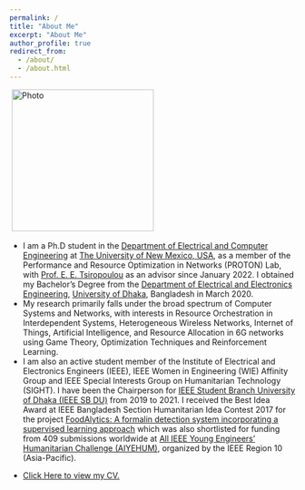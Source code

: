 ```yaml
---
permalink: /
title: "About Me"
excerpt: "About Me"
author_profile: true
redirect_from: 
  - /about/
  - /about.html
---
```

<p align="justify"> &nbsp;<img src="https://geofragkos.github.io/files/unm-ece-logo.png" alt="Photo" style="width: 250px;"></p>

- I am a Ph.D student in the <a href="http://www.ece.unm.edu" target="_blank">Department of Electrical and Computer Engineering</a> at <a href="http://www.unm.edu" target="_blank">The University of New Mexico, USA</a>, as a member of the Performance and Resource Optimization in Networks (PROTON) Lab, with <a href="http://ece-research.unm.edu/tsiropoulou/index.html" target="_blank">Prof. E. E. Tsiropoulou</a> as an advisor since January 2022. I obtained my Bachelor’s Degree from the <a href="https://www.du.ac.bd/body/APE" target="_blank">Department of Electrical and Electronics Engineering</a>, <a href="https://www.du.ac.bd/" target="_blank">University of Dhaka</a>, Bangladesh in March 2020.
- My research primarily falls under the broad spectrum of Computer Systems and Networks, with interests in Resource Orchestration in Interdependent Systems, Heterogeneous Wireless Networks, Internet of Things, Artificial Intelligence, and Resource Allocation in 6G networks using Game Theory, Optimization Techniques and Reinforcement Learning.
- I am also an active student member of the Institute of Electrical and Electronics Engineers (IEEE), IEEE Women in Engineering (WIE) Affinity Group and IEEE Special Interests Group on Humanitarian Technology (SIGHT). I have been the Chairperson for <a href="https://ieeesbdu.org/" target="_blank">IEEE Student Branch University of Dhaka (IEEE SB DU)</a> from 2019 to 2021. I received the Best Idea Award at IEEE Bangladesh Section Humanitarian Idea Contest 2017 for the project <a href="https://ieeexplore.ieee.org/abstract/document/8288898" target="_blank">FoodAlytics: A formalin detection system incorporating a supervised learning approach</a> which was also shortlisted for funding from 409 submissions worldwide at <a href="https://sight.ieee.org/ieee-young-engineers-humanitarian-challenge/" target="_blank">All IEEE Young Engineers’ Humanitarian Challenge (AIYEHUM)</a>, organized by the IEEE Region 10 (Asia-Pacific).
- <p><a href="https://sadman-siraj.github.io/files/CV_MD SADMAN SIRAJ.pdf" target="_blank">Click Here to view my CV.</a></p>
